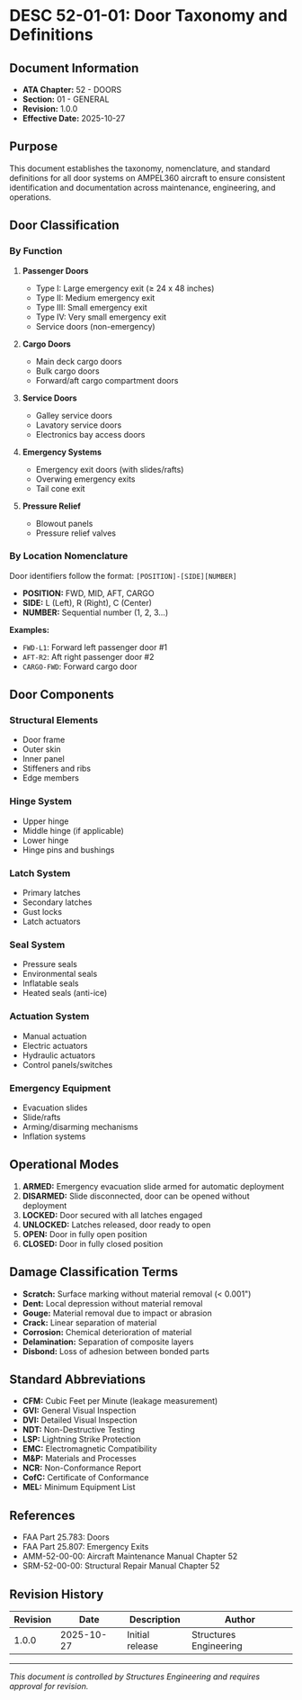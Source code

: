 # DESC 52-01-01: Door Taxonomy and Definitions

## Document Information

- **ATA Chapter:** 52 - DOORS
- **Section:** 01 - GENERAL
- **Revision:** 1.0.0
- **Effective Date:** 2025-10-27

## Purpose

This document establishes the taxonomy, nomenclature, and standard definitions for all door systems on AMPEL360 aircraft to ensure consistent identification and documentation across maintenance, engineering, and operations.

## Door Classification

### By Function

1. **Passenger Doors**
   - Type I: Large emergency exit (≥ 24 x 48 inches)
   - Type II: Medium emergency exit
   - Type III: Small emergency exit
   - Type IV: Very small emergency exit
   - Service doors (non-emergency)

2. **Cargo Doors**
   - Main deck cargo doors
   - Bulk cargo doors
   - Forward/aft cargo compartment doors

3. **Service Doors**
   - Galley service doors
   - Lavatory service doors
   - Electronics bay access doors

4. **Emergency Systems**
   - Emergency exit doors (with slides/rafts)
   - Overwing emergency exits
   - Tail cone exit

5. **Pressure Relief**
   - Blowout panels
   - Pressure relief valves

### By Location Nomenclature

Door identifiers follow the format: `[POSITION]-[SIDE][NUMBER]`

- **POSITION:** FWD, MID, AFT, CARGO
- **SIDE:** L (Left), R (Right), C (Center)
- **NUMBER:** Sequential number (1, 2, 3...)

**Examples:**
- `FWD-L1`: Forward left passenger door #1
- `AFT-R2`: Aft right passenger door #2
- `CARGO-FWD`: Forward cargo door

## Door Components

### Structural Elements
- Door frame
- Outer skin
- Inner panel
- Stiffeners and ribs
- Edge members

### Hinge System
- Upper hinge
- Middle hinge (if applicable)
- Lower hinge
- Hinge pins and bushings

### Latch System
- Primary latches
- Secondary latches
- Gust locks
- Latch actuators

### Seal System
- Pressure seals
- Environmental seals
- Inflatable seals
- Heated seals (anti-ice)

### Actuation System
- Manual actuation
- Electric actuators
- Hydraulic actuators
- Control panels/switches

### Emergency Equipment
- Evacuation slides
- Slide/rafts
- Arming/disarming mechanisms
- Inflation systems

## Operational Modes

1. **ARMED:** Emergency evacuation slide armed for automatic deployment
2. **DISARMED:** Slide disconnected, door can be opened without deployment
3. **LOCKED:** Door secured with all latches engaged
4. **UNLOCKED:** Latches released, door ready to open
5. **OPEN:** Door in fully open position
6. **CLOSED:** Door in fully closed position

## Damage Classification Terms

- **Scratch:** Surface marking without material removal (< 0.001")
- **Dent:** Local depression without material removal
- **Gouge:** Material removal due to impact or abrasion
- **Crack:** Linear separation of material
- **Corrosion:** Chemical deterioration of material
- **Delamination:** Separation of composite layers
- **Disbond:** Loss of adhesion between bonded parts

## Standard Abbreviations

- **CFM:** Cubic Feet per Minute (leakage measurement)
- **GVI:** General Visual Inspection
- **DVI:** Detailed Visual Inspection
- **NDT:** Non-Destructive Testing
- **LSP:** Lightning Strike Protection
- **EMC:** Electromagnetic Compatibility
- **M&P:** Materials and Processes
- **NCR:** Non-Conformance Report
- **CofC:** Certificate of Conformance
- **MEL:** Minimum Equipment List

## References

- FAA Part 25.783: Doors
- FAA Part 25.807: Emergency Exits
- AMM-52-00-00: Aircraft Maintenance Manual Chapter 52
- SRM-52-00-00: Structural Repair Manual Chapter 52

## Revision History

| Revision | Date       | Description                    | Author                  |
|----------|------------|--------------------------------|-------------------------|
| 1.0.0    | 2025-10-27 | Initial release                | Structures Engineering  |

---

*This document is controlled by Structures Engineering and requires approval for revision.*
